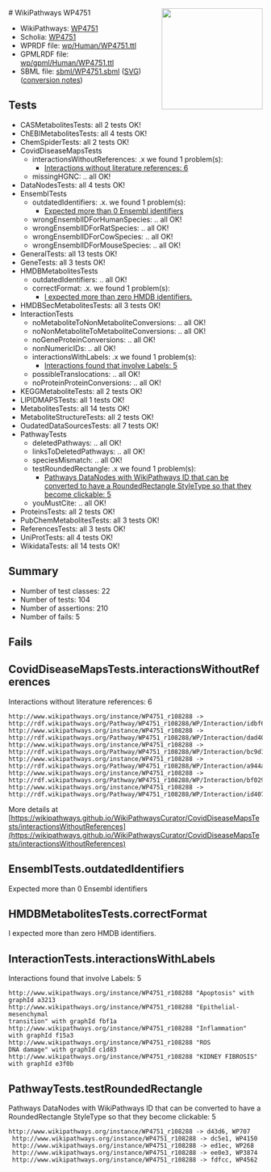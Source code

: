 <img style="float: right; width: 200px" src="../logo.png" />
# WikiPathways WP4751

* WikiPathways: [WP4751](https://identifiers.org/wikipathways:WP4751)
* Scholia: [WP4751](https://scholia.toolforge.org/wikipathways/WP4751)
* WPRDF file: [wp/Human/WP4751.ttl](../wp/Human/WP4751.ttl)
* GPMLRDF file: [wp/gpml/Human/WP4751.ttl](../wp/gpml/Human/WP4751.ttl)
* SBML file: [sbml/WP4751.sbml](../sbml/WP4751.sbml) ([SVG](../sbml/WP4751.svg)) ([conversion notes](../sbml/WP4751.txt))

## Tests
* CASMetabolitesTests: all 2 tests OK!
* ChEBIMetabolitesTests: all 4 tests OK!
* ChemSpiderTests: all 2 tests OK!
* CovidDiseaseMapsTests
    * interactionsWithoutReferences: .x we found 1 problem(s):
        * [Interactions without literature references: 6](#2e295934)
    * missingHGNC: .. all OK!
* DataNodesTests: all 4 tests OK!
* EnsemblTests
    * outdatedIdentifiers: .x. we found 1 problem(s):
        * [Expected more than 0 Ensembl identifiers](#f44398b7)
    * wrongEnsemblIDForHumanSpecies: .. all OK!
    * wrongEnsemblIDForRatSpecies: .. all OK!
    * wrongEnsemblIDForCowSpecies: .. all OK!
    * wrongEnsemblIDForMouseSpecies: .. all OK!
* GeneralTests: all 13 tests OK!
* GeneTests: all 3 tests OK!
* HMDBMetabolitesTests
    * outdatedIdentifiers: .. all OK!
    * correctFormat: .x. we found 1 problem(s):
        * [I expected more than zero HMDB identifiers.](#ad154c1e)
* HMDBSecMetabolitesTests: all 3 tests OK!
* InteractionTests
    * noMetaboliteToNonMetaboliteConversions: .. all OK!
    * noNonMetaboliteToMetaboliteConversions: .. all OK!
    * noGeneProteinConversions: .. all OK!
    * nonNumericIDs: .. all OK!
    * interactionsWithLabels: .x we found 1 problem(s):
        * [Interactions found that involve Labels: 5](#630d267c)
    * possibleTranslocations: .. all OK!
    * noProteinProteinConversions: .. all OK!
* KEGGMetaboliteTests: all 2 tests OK!
* LIPIDMAPSTests: all 1 tests OK!
* MetabolitesTests: all 14 tests OK!
* MetaboliteStructureTests: all 2 tests OK!
* OudatedDataSourcesTests: all 7 tests OK!
* PathwayTests
    * deletedPathways: .. all OK!
    * linksToDeletedPathways: .. all OK!
    * speciesMismatch: .. all OK!
    * testRoundedRectangle: .x we found 1 problem(s):
        * [Pathways DataNodes with WikiPathways ID that can be converted to have a RoundedRectangle StyleType so that they become clickable: 5](#9fbad3cf)
    * youMustCite: .. all OK!
* ProteinsTests: all 2 tests OK!
* PubChemMetabolitesTests: all 3 tests OK!
* ReferencesTests: all 3 tests OK!
* UniProtTests: all 4 tests OK!
* WikidataTests: all 14 tests OK!


## Summary

* Number of test classes: 22
* Number of tests: 104
* Number of assertions: 210
* Number of fails: 5

## Fails

<a name="2e295934" />

## CovidDiseaseMapsTests.interactionsWithoutReferences

Interactions without literature references: 6
```
http://www.wikipathways.org/instance/WP4751_r108288 -> http://rdf.wikipathways.org/Pathway/WP4751_r108288/WP/Interaction/idbf69bc25
http://www.wikipathways.org/instance/WP4751_r108288 -> http://rdf.wikipathways.org/Pathway/WP4751_r108288/WP/Interaction/dad40
http://www.wikipathways.org/instance/WP4751_r108288 -> http://rdf.wikipathways.org/Pathway/WP4751_r108288/WP/Interaction/bc9d1
http://www.wikipathways.org/instance/WP4751_r108288 -> http://rdf.wikipathways.org/Pathway/WP4751_r108288/WP/Interaction/a944a
http://www.wikipathways.org/instance/WP4751_r108288 -> http://rdf.wikipathways.org/Pathway/WP4751_r108288/WP/Interaction/bf029
http://www.wikipathways.org/instance/WP4751_r108288 -> http://rdf.wikipathways.org/Pathway/WP4751_r108288/WP/Interaction/id407a8f33
```

More details at [https://wikipathways.github.io/WikiPathwaysCurator/CovidDiseaseMapsTests/interactionsWithoutReferences](https://wikipathways.github.io/WikiPathwaysCurator/CovidDiseaseMapsTests/interactionsWithoutReferences)

<a name="f44398b7" />

## EnsemblTests.outdatedIdentifiers

Expected more than 0 Ensembl identifiers
<a name="ad154c1e" />

## HMDBMetabolitesTests.correctFormat

I expected more than zero HMDB identifiers.
<a name="630d267c" />

## InteractionTests.interactionsWithLabels

Interactions found that involve Labels: 5
```
http://www.wikipathways.org/instance/WP4751_r108288 "Apoptosis" with graphId a3213
http://www.wikipathways.org/instance/WP4751_r108288 "Epithelial-mesenchymal
transition" with graphId fbf1a
http://www.wikipathways.org/instance/WP4751_r108288 "Inflammation" with graphId f15a3
http://www.wikipathways.org/instance/WP4751_r108288 "ROS
DNA damage" with graphId c1d83
http://www.wikipathways.org/instance/WP4751_r108288 "KIDNEY FIBROSIS" with graphId e3f0b
```

<a name="9fbad3cf" />

## PathwayTests.testRoundedRectangle

Pathways DataNodes with WikiPathways ID that can be converted to have a RoundedRectangle StyleType so that they become clickable: 5
```
http://www.wikipathways.org/instance/WP4751_r108288 -> d43d6, WP707
 http://www.wikipathways.org/instance/WP4751_r108288 -> dc5e1, WP4150
 http://www.wikipathways.org/instance/WP4751_r108288 -> ed1ec, WP268
 http://www.wikipathways.org/instance/WP4751_r108288 -> ee0e3, WP3874
 http://www.wikipathways.org/instance/WP4751_r108288 -> fdfcc, WP4562
 ```

